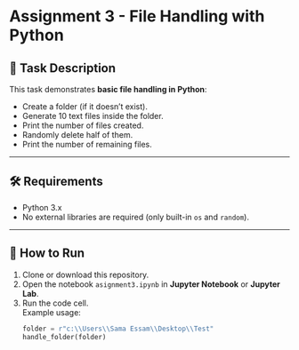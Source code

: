# Assignment 3 - File Handling with Python

## 📌 Task Description
This task demonstrates **basic file handling in Python**:
- Create a folder (if it doesn’t exist).
- Generate 10 text files inside the folder.
- Print the number of files created.
- Randomly delete half of them.
- Print the number of remaining files.

---

## 🛠️ Requirements
- Python 3.x
- No external libraries are required (only built-in `os` and `random`).

---

## 🚀 How to Run
1. Clone or download this repository.
2. Open the notebook `asignment3.ipynb` in **Jupyter Notebook** or **Jupyter Lab**.
3. Run the code cell.  
   Example usage:
   ```python
   folder = r"c:\\Users\\Sama Essam\\Desktop\\Test"
   handle_folder(folder)

